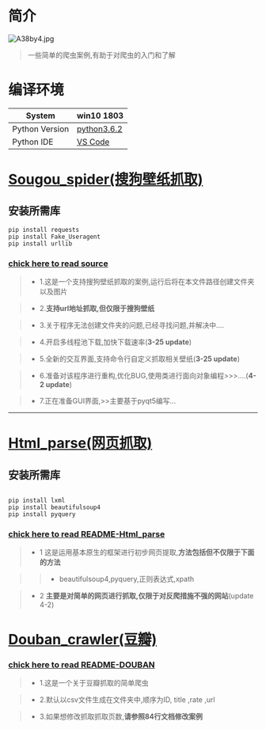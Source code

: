 # **简介**

 ![A38by4.jpg](https://s2.ax1x.com/2019/03/21/A38by4.jpg)






> 一些简单的爬虫案例,有助于对爬虫的入门和了解

# **编译环境**
 System | win10 1803 
---|---
 Python Version | [python3.6.2](https://www.python.org/downloads/release/python-362/) |
 Python IDE | [VS Code](https://code.visualstudio.com/) |



# [Sougou_spider(搜狗壁纸抓取)](https://github.com/hfg123/Spider_crawler/tree/master/Sougou_spider)

## **安装所需库**
```
pip install requests
pip install Fake_Useragent
pip install urllib

```


### [chick here to read source](https://github.com/hfg123/Spider_crawler/blob/master/Sougou_spider/sougou_crawler.py)

      
>* 1.这是一个支持搜狗壁纸抓取的案例,运行后将在本文件路径创建文件夹以及图片

>* 2.**支持url地址抓取,但仅限于搜狗壁纸**

>* 3.关于程序无法创建文件夹的问题,已经寻找问题,并解决中....

>* 4.开启多线程池下载,加快下载速率(**3-25 update**)

>* 5.全新的交互界面,支持命令行自定义抓取相关壁纸(**3-25 update**)

>* 6.准备对该程序进行重构,优化BUG,使用类进行面向对象编程>>>....(**4-2 update**)

>* 7.正在准备GUI界面,>>主要基于pyqt5编写...
***



# [Html_parse(网页抓取)](https://github.com/hfg123/Spider_crawler/tree/master/Html_parse)

## **安装所需库**
```

pip install lxml
pip install beautifulsoup4
pip install pyquery

```


### [chick here to read  README-Html_parse](https://github.com/hfg123/Spider_crawler/blob/master/Html_parse/README-Html_parse.md)

>* 1 这是运用基本原生的框架进行初步网页提取,**方法包括但不仅限于下面的方法**

>>*  beautifulsoup4,pyquery,正则表达式,xpath

>* 2 **主要是对简单的网页进行抓取,仅限于对反爬措施不强的网站**(update 4-2)


# [Douban_crawler(豆瓣)](https://github.com/hfg123/Spider_crawler/tree/master/Douban)



### [chick here to read README-DOUBAN](https://github.com/hfg123/Spider_crawler/blob/master/Douban/README_Douban.md)

>* 1.这是一个关于豆瓣抓取的简单爬虫

>* 2.默认以csv文件生成在文件夹中,顺序为ID, title ,rate ,url

>* 3.如果想修改抓取抓取页数,**请参照84行文档修改案例**








